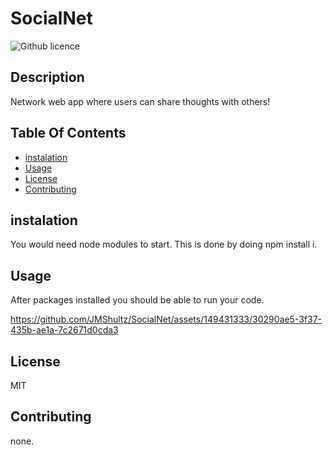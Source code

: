 # SocialNet

![Github licence](http://img.shields.io/badge/license-MIT-blue.svg)
  ## Description
  Network web app where users can share thoughts with others!

  ## Table Of Contents
  * [instalation](#instalation)
  * [Usage](#Usage)
  * [License](#License)
  * [Contributing](#Contributing)


  ## instalation
  
  You would need node modules to start. This is done by doing npm install i.
  
  ## Usage
  After packages installed you should be able to run your code.
  


https://github.com/JMShultz/SocialNet/assets/149431333/30290ae5-3f37-435b-ae1a-7c2671d0cda3



  
  ## License
  MIT
  
  ## Contributing
  
  none.
